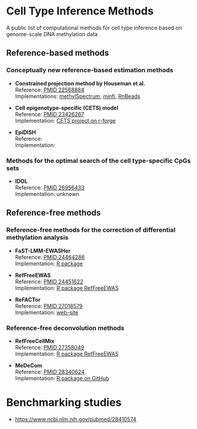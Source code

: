 # Cell Type Inference Methods

A public list of computational methods for cell type inference based on genome-scale DNA methylation data

## Reference-based methods  

### Conceptually new reference-based estimation methods  
* **Constrained projection method by Houseman et al.**  
Reference: [PMID 22568884](https://www.ncbi.nlm.nih.gov/pubmed/22568884)  
Implementations: [methylSpectrum](http://people.oregonstate.edu/~housemae/software/Houseman-2012-BMCBioinformatics-Software-v112.zip), [minfi](https://bioconductor.org/packages/release/bioc/html/minfi.html), [RnBeads](https://www.bioconductor.org/packages/release/bioc/html/RnBeads.html)  

* **Cell epigenotype-specific (CETS) model**  
Reference: [PMID 23426267](https://www.ncbi.nlm.nih.gov/pubmed/23426267)  
Implementation: [CETS project on r-forge](http://cets.r-forge.r-project.org)  

* **EpiDISH**  
Reference:  
Implementation:  

### Methods for the optimal search of the cell type-specific CpGs sets

* **IDOL**  
Reference: [PMID 26956433](https://www.ncbi.nlm.nih.gov/pubmed/26956433)  
Implementation: unknown  

## Reference-free methods

### Reference-free methods for the correction of differential methylation analysis

* **FaST-LMM-EWASHer**  
Reference: [PMID 24464286](https://www.ncbi.nlm.nih.gov/pubmed/24464286)  
Implementation: [R package](https://www.microsoft.com/en-us/download/details.aspx?id=52501)   

* **RefFreeEWAS**  
Reference: [PMID 24451622](https://www.ncbi.nlm.nih.gov/pubmed/24451622)  
Implementation: [R package RefFreeEWAS](https://cran.r-project.org/package=RefFreeEWAS)  

* **ReFACTor**  
Reference: [PMID 27018579](https://www.ncbi.nlm.nih.gov/pubmed/27018579)  
Implementation: [web-site](https://www.cs.tau.ac.il/~heran/cozygene/software/refactor.html)  

### Reference-free deconvolution methods

* **RefFreeCellMix**  
Reference: [PMID 27358049](https://www.ncbi.nlm.nih.gov/pubmed/27358049)  
Implementation: [R package RefFreeEWAS](https://cran.r-project.org/package=RefFreeEWAS)  

* **MeDeCom**  
Reference: [PMID 28340624](https://www.ncbi.nlm.nih.gov/pubmed/28340624)  
Implementation: [R package on GitHub](https://github.com/lutsik/MeDeCom)  


# Benchmarking studies
* https://www.ncbi.nlm.nih.gov/pubmed/28410574
